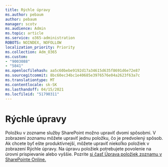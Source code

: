```yaml
---
title: Rýchle úpravy
ms.author: pebaum
author: pebaum
manager: scotv
ms.audience: Admin
ms.topic: article
ms.service: o365-administration
ROBOTS: NOINDEX, NOFOLLOW
localization_priority: Priority
ms.collection: Adm_O365
ms.custom:
- "9003088"
- "5841"
ms.openlocfilehash: aa5c60bebe9192d17a34615d635f8691d6e72e87
ms.sourcegitcommit: 8bc60ec34bc1e40685e3976576e04a2623f63a7c
ms.translationtype: MT
ms.contentlocale: sk-SK
ms.lasthandoff: 04/15/2021
ms.locfileid: "51790311"
---
```

# <a name="quick-edit"></a>Rýchle úpravy

Položku v zozname služby SharePoint možno upraviť dvomi spôsobmi. V zobrazení zoznamu môžete upraviť jednu položku, čo je predvolený spôsob. Ak chcete byť ešte produktívnejší, môžete upraviť niekoľko položiek v zobrazení Rýchle úpravy. Na úpravu položiek potrebujete povolenie na úrovni prispievanie alebo vyššie. Pozrite [si časť Úprava položiek zoznamu v SharePointe Online.](https://support.microsoft.com/office/dac1a1c3-a80b-4082-ba57-715cf613d0f7)
